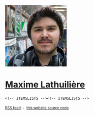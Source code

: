 <!DOCTYPE html>
<html>
<!-- HEAD --><!-- HEAD -->
<body>
  <main>
    <!-- TABS --><!-- TABS -->
    <div id="about">
      <img id="pic" src="/assets/img/200-maxlath.jpg" />
      <a href="#about" name="#about"><h1>Maxime Lathuilière</h1></a>
      <!-- ABOUT --><!-- ABOUT -->
    </div>

    <!-- ITEMSLISTS --><!-- ITEMSLISTS -->
</main>
<footer>
  <div id="links"><!-- LINKS --><!-- LINKS --></div>
  <section id="tags"><!-- TAGS --><!-- TAGS --></section>
  <small>
    <a href="http://maxlath.eu/rss.xml" type="application/rss+xml"><i class="fa fa-rss"></i> RSS feed</a>
    &nbsp;-&nbsp;
    <a href="https://github.com/maxlath/maxlath.github.io" target="_blank">this website source code</a>
  </small>
</footer>
<script src="/assets/js/index.js"></script>
</body>
</html>